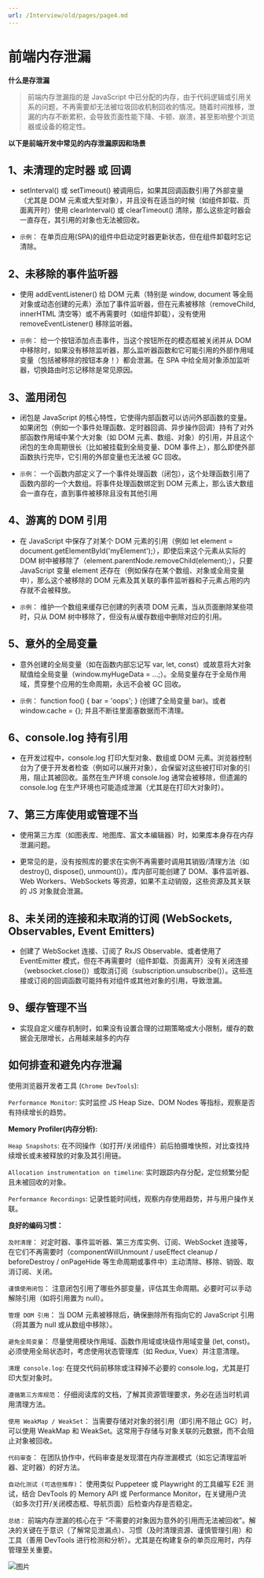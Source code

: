 ```yaml
---
url: /Interview/old/pages/page4.md
---
```

# 前端内存泄漏

**什么是存泄漏**

> 前端内存泄漏指的是 JavaScript 中已分配的内存，由于代码逻辑或引用关系的问题，不再需要却无法被垃圾回收机制回收的情况。随着时间推移，泄漏的内存不断累积，会导致页面性能下降、卡顿、崩溃，甚至影响整个浏览器或设备的稳定性。

**以下是前端开发中常见的内存泄漏原因和场景**

## 1、未清理的定时器 或 回调

* setInterval() 或 setTimeout() 被调用后，如果其回调函数引用了外部变量（尤其是 DOM 元素或大型对象），并且没有在适当的时候（如组件卸载、页面离开时）使用 clearInterval() 或 clearTimeout() 清除，那么这些定时器会一直存在，其引用的对象也无法被回收。

* `示例`： 在单页应用(SPA)的组件中启动定时器更新状态，但在组件卸载时忘记清除。

## 2、未移除的事件监听器

* 使用 addEventListener() 给 DOM 元素（特别是 window, document 等全局对象或动态创建的元素）添加了事件监听器，但在元素被移除（removeChild, innerHTML 清空等）或不再需要时（如组件卸载），没有使用 removeEventListener() 移除监听器。

* `示例`： 给一个按钮添加点击事件，当这个按钮所在的模态框被关闭并从 DOM 中移除时，如果没有移除监听器，那么监听器函数和它可能引用的外部作用域变量（包括被移除的按钮本身！）都会泄漏。在 SPA 中给全局对象添加监听器，切换路由时忘记移除是常见原因。

## 3、滥用闭包

* 闭包是 JavaScript 的核心特性，它使得内部函数可以访问外部函数的变量。如果闭包（例如一个事件处理函数、定时器回调、异步操作回调）持有了对外部函数作用域中某个大对象（如 DOM 元素、数组、对象）的引用，并且这个闭包的生命周期很长（比如被挂载到全局变量、DOM 事件上），那么即使外部函数执行完毕，它引用的外部变量也无法被 GC 回收。

* `示例`： 一个函数内部定义了一个事件处理函数（闭包），这个处理函数引用了函数内部的一个大数组。将事件处理函数绑定到 DOM 元素上，那么该大数组会一直存在，直到事件被移除且没有其他引用

## 4、游离的 DOM 引用

* 在 JavaScript 中保存了对某个 DOM 元素的引用（例如 let element = document.getElementById('myElement');），即使后来这个元素从实际的 DOM 树中被移除了（element.parentNode.removeChild(element);），只要 JavaScript 变量 element 还存在（例如保存在某个数组、对象或全局变量中），那么这个被移除的 DOM 元素及其关联的事件监听器和子元素占用的内存就不会被释放。

* `示例`： 维护一个数组来缓存已创建的列表项 DOM 元素，当从页面删除某些项时，只从 DOM 树中移除了，但没有从缓存数组中删除对应的引用。

## 5、意外的全局变量

* 意外创建的全局变量（如在函数内部忘记写 var, let, const）或故意将大对象赋值给全局变量（window.myHugeData = ...;）。全局变量存在于全局作用域，贯穿整个应用的生命周期，永远不会被 GC 回收。

* `示例`： function foo() { bar = 'oops'; } (创建了全局变量 bar)。或者 window.cache = {}; 并且不断往里面塞数据而不清理。

## 6、console.log 持有引用

* 在开发过程中，console.log 打印大型对象、数组或 DOM 元素。浏览器控制台为了便于开发者检查（例如可以展开对象），会保留对这些被打印对象的引用，阻止其被回收。虽然在生产环境 console.log 通常会被移除，但遗漏的 console.log 在生产环境也可能造成泄漏（尤其是在打印大对象时）。

## 7、第三方库使用或管理不当

* 使用第三方库（如图表库、地图库、富文本编辑器）时，如果库本身存在内存泄漏问题。

* 更常见的是，没有按照库的要求在实例不再需要时调用其销毁/清理方法（如 destroy(), dispose(), unmount()）。库内部可能创建了 DOM、事件监听器、Web Workers、WebSockets 等资源，如果不主动销毁，这些资源及其关联的 JS 对象就会泄漏。

## 8、未关闭的连接和未取消的订阅 (WebSockets, Observables, Event Emitters)

* 创建了 WebSocket 连接、订阅了 RxJS Observable、或者使用了 EventEmitter 模式，但在不再需要时（组件卸载、页面离开）没有关闭连接（websocket.close()）或取消订阅（subscription.unsubscribe()）。这些连接或订阅的回调函数可能持有对组件或其他对象的引用，导致泄漏。

## 9、缓存管理不当

* 实现自定义缓存机制时，如果没有设置合理的过期策略或大小限制，缓存的数据会无限增长，占用越来越多的内存

## 如何排查和避免内存泄漏

使用浏览器开发者工具 (`Chrome DevTools`):

`Performance Monitor`: 实时监控 JS Heap Size、DOM Nodes 等指标，观察是否有持续增长的趋势。

**Memory Profiler(内存分析):**

`Heap Snapshots`: 在不同操作（如打开/关闭组件）前后拍摄堆快照，对比查找持续增长或未被释放的对象及其引用链。

`Allocation instrumentation on timeline`: 实时跟踪内存分配，定位频繁分配且未被回收的对象。

`Performance Recordings`: 记录性能时间线，观察内存使用趋势，并与用户操作关联。

**良好的编码习惯：**

`及时清理`： 对定时器、事件监听器、第三方库实例、订阅、WebSocket 连接等，在它们不再需要时（componentWillUnmount / useEffect cleanup / beforeDestroy / onPageHide 等生命周期或事件中）主动清除、移除、销毁、取消订阅、关闭。

`谨慎使用闭包`： 注意闭包引用了哪些外部变量，评估其生命周期。必要时可以手动解除引用（如将引用置为 null）。

`管理 DOM 引用`： 当 DOM 元素被移除后，确保删除所有指向它的 JavaScript 引用（将其置为 null 或从数组中移除）。

`避免全局变量`： 尽量使用模块作用域、函数作用域或块级作用域变量 (let, const)。必须使用全局状态时，考虑使用状态管理库（如 Redux, Vuex）并注意清理。

`清理 console.log`: 在提交代码前移除或注释掉不必要的 console.log，尤其是打印大型对象时。

`遵循第三方库规范`： 仔细阅读库的文档，了解其资源管理要求，务必在适当时机调用清理方法。

`使用 WeakMap / WeakSet`： 当需要存储对对象的弱引用（即引用不阻止 GC）时，可以使用 WeakMap 和 WeakSet。这常用于存储与对象关联的元数据，而不会阻止对象被回收。

`代码审查`： 在团队协作中，代码审查是发现潜在内存泄漏模式（如忘记清理监听器、定时器）的好方法。

`自动化测试 (可选但推荐)`： 使用类似 Puppeteer 或 Playwright 的工具编写 E2E 测试，结合 DevTools 的 Memory API 或 Performance Monitor，在关键用户流（如多次打开/关闭模态框、导航页面）后检查内存是否稳定。

`总结：` 前端内存泄漏的核心在于 “不需要的对象因为意外的引用而无法被回收”。解决的关键在于意识（了解常见泄漏点）、习惯（及时清理资源、谨慎管理引用）和工具（善用 DevTools 进行检测和分析）。尤其是在构建复杂的单页应用时，内存管理至关重要。

![图片](../1.png)
